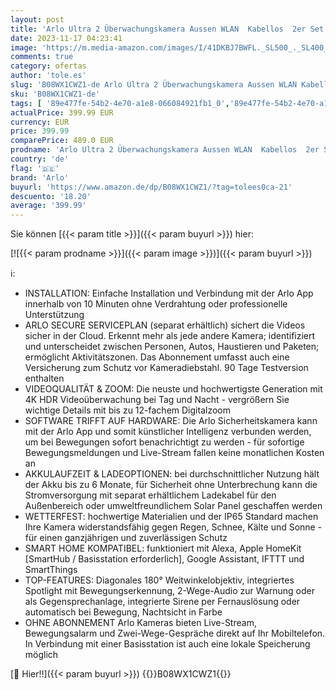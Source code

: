 ```yaml
---
layout: post
title: 'Arlo Ultra 2 Überwachungskamera Aussen WLAN  Kabellos  2er Set  4K UHD Qualitätsprodukt  180° Sichtfeld  Spotlight  Farb-Nachtsicht  Bewegungsmelder  Alarm Sirene + 90 Tage Arlo Secure Testzeitraum'
date: 2023-11-17 04:23:41
image: 'https://m.media-amazon.com/images/I/41DKBJ7BWFL._SL500_._SL400_.jpg'
comments: true
category: ofertas
author: 'tole.es'
slug: 'B08WX1CWZ1-de Arlo Ultra 2 Überwachungskamera Aussen WLAN Kabellos 2er...'
sku: 'B08WX1CWZ1-de'
tags: [ '89e477fe-54b2-4e70-a1e8-066084921fb1_0','89e477fe-54b2-4e70-a1e8-066084921fb1_9201','Arborist Merchandising Root','Baumarkt','Self Service','Sicherheitstechnik','Special Features Stores','Videoüberwachungstechnik','arlo','camera','Überwachungskameras','Überwachungstechnik','🇩🇪', ]
actualPrice: 399.99 EUR
currency: EUR
price: 399.99
comparePrice: 489.0 EUR
prodname: 'Arlo Ultra 2 Überwachungskamera Aussen WLAN  Kabellos  2er Set  4K UHD Qualitätsprodukt  180° Sichtfeld  Spotlight  Farb-Nachtsicht  Bewegungsmelder  Alarm Sirene + 90 Tage Arlo Secure Testzeitraum'
country: 'de'
flag: '🇩🇪'
brand: 'Arlo'
buyurl: 'https://www.amazon.de/dp/B08WX1CWZ1/?tag=tolees0ca-21'
descuento: '18.20'
average: '399.99'
---
```


Sie können [{{< param title >}}]({{< param buyurl >}}) hier:

[![{{< param prodname >}}]({{< param image >}})]({{< param buyurl >}})

ℹ️:

- INSTALLATION: Einfache Installation und Verbindung mit der Arlo App innerhalb von 10 Minuten ohne Verdrahtung oder professionelle Unterstützung
- ARLO SECURE SERVICEPLAN (separat erhältlich) sichert die Videos sicher in der Cloud. Erkennt mehr als jede andere Kamera; identifiziert und unterscheidet zwischen Personen, Autos, Haustieren und Paketen; ermöglicht Aktivitätszonen. Das Abonnement umfasst auch eine Versicherung zum Schutz vor Kameradiebstahl. 90 Tage Testversion enthalten
- VIDEOQUALITÄT & ZOOM: Die neuste und hochwertigste Generation mit 4K HDR Videoüberwachung bei Tag und Nacht - vergrößern Sie wichtige Details mit bis zu 12-fachem Digitalzoom
- SOFTWARE TRIFFT AUF HARDWARE: Die Arlo Sicherheitskamera kann mit der Arlo App und somit künstlicher Intelligenz verbunden werden, um bei Bewegungen sofort benachrichtigt zu werden - für sofortige Bewegungsmeldungen und Live-Stream fallen keine monatlichen Kosten an
- AKKULAUFZEIT & LADEOPTIONEN: bei durchschnittlicher Nutzung hält der Akku bis zu 6 Monate, für Sicherheit ohne Unterbrechung kann die Stromversorgung mit separat erhältlichem Ladekabel für den Außenbereich oder umweltfreundlichem Solar Panel geschaffen werden
- WETTERFEST: hochwertige Materialien und der IP65 Standard machen Ihre Kamera widerstandsfähig gegen Regen, Schnee, Kälte und Sonne - für einen ganzjährigen und zuverlässigen Schutz
- SMART HOME KOMPATIBEL: funktioniert mit Alexa, Apple HomeKit [SmartHub / Basisstation erforderlich], Google Assistant, IFTTT und SmartThings
- TOP-FEATURES: Diagonales 180° Weitwinkelobjektiv, integriertes Spotlight mit Bewegungserkennung, 2-Wege-Audio zur Warnung oder als Gegensprechanlage, integrierte Sirene per Fernauslösung oder automatisch bei Bewegung, Nachtsicht in Farbe
- OHNE ABONNEMENT Arlo Kameras bieten Live-Stream, Bewegungsalarm und Zwei-Wege-Gespräche direkt auf Ihr Mobiltelefon. In Verbindung mit einer Basisstation ist auch eine lokale Speicherung möglich

[🛒 Hier!!]({{< param buyurl >}})
{{<world>}}B08WX1CWZ1{{</world>}}
